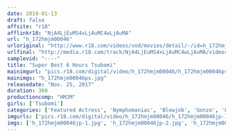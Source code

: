 ```yaml
---
date: 2019-01-13
draft: false
affsite: "r18"
afflinkr18: "NjA4LjEuMS4xLjAuMC4wLjAuMA"
url: "h_172hmjm00046"
urloriginal: "http://www.r18.com/videos/vod/movies/detail/-/id=h_172hmjm00046"
urlfinal: "http://media.r18.com/track/NjA4LjEuMS4xLjAuMC4wLjAuMA/videos/vod/movies/detail/-/id=h_172hmjm00046"
samplevid: "----"
title: "Super Best 6 Hours Tsubomi"
mainimgurl: "pics.r18.com/digital/video/h_172hmjm00046/h_172hmjm00046ps.jpg"
mainimgs: "h_172hmjm00046ps.jpg"
releasedate: "Nov. 25, 2017"
duration: 360
productioncomp: "HMJM"
girls: ['Tsubomi']
categories: ['Featured Actress', 'Nymphomaniac', 'Blowjob', 'Gonzo', 'Over 4 Hours', 'Hi-Def', 'Actress Best Compilation']
imgurls: ['pics.r18.com/digital/video/h_172hmjm00046/h_172hmjm00046jp-1.jpg', 'pics.r18.com/digital/video/h_172hmjm00046/h_172hmjm00046jp-2.jpg', 'pics.r18.com/digital/video/h_172hmjm00046/h_172hmjm00046jp-3.jpg', 'pics.r18.com/digital/video/h_172hmjm00046/h_172hmjm00046jp-4.jpg', 'pics.r18.com/digital/video/h_172hmjm00046/h_172hmjm00046jp-5.jpg', 'pics.r18.com/digital/video/h_172hmjm00046/h_172hmjm00046jp-6.jpg', 'pics.r18.com/digital/video/h_172hmjm00046/h_172hmjm00046jp-7.jpg', 'pics.r18.com/digital/video/h_172hmjm00046/h_172hmjm00046jp-8.jpg', 'pics.r18.com/digital/video/h_172hmjm00046/h_172hmjm00046jp-9.jpg', 'pics.r18.com/digital/video/h_172hmjm00046/h_172hmjm00046jp-10.jpg', 'pics.r18.com/digital/video/h_172hmjm00046/h_172hmjm00046jp-11.jpg', 'pics.r18.com/digital/video/h_172hmjm00046/h_172hmjm00046jp-12.jpg', 'pics.r18.com/digital/video/h_172hmjm00046/h_172hmjm00046jp-13.jpg', 'pics.r18.com/digital/video/h_172hmjm00046/h_172hmjm00046jp-14.jpg', 'pics.r18.com/digital/video/h_172hmjm00046/h_172hmjm00046jp-15.jpg', 'pics.r18.com/digital/video/h_172hmjm00046/h_172hmjm00046jp-16.jpg', 'pics.r18.com/digital/video/h_172hmjm00046/h_172hmjm00046jp-17.jpg', 'pics.r18.com/digital/video/h_172hmjm00046/h_172hmjm00046jp-18.jpg', 'pics.r18.com/digital/video/h_172hmjm00046/h_172hmjm00046jp-19.jpg', 'pics.r18.com/digital/video/h_172hmjm00046/h_172hmjm00046jp-20.jpg']
imgs: ['h_172hmjm00046jp-1.jpg', 'h_172hmjm00046jp-2.jpg', 'h_172hmjm00046jp-3.jpg', 'h_172hmjm00046jp-4.jpg', 'h_172hmjm00046jp-5.jpg', 'h_172hmjm00046jp-6.jpg', 'h_172hmjm00046jp-7.jpg', 'h_172hmjm00046jp-8.jpg', 'h_172hmjm00046jp-9.jpg', 'h_172hmjm00046jp-10.jpg', 'h_172hmjm00046jp-11.jpg', 'h_172hmjm00046jp-12.jpg', 'h_172hmjm00046jp-13.jpg', 'h_172hmjm00046jp-14.jpg', 'h_172hmjm00046jp-15.jpg', 'h_172hmjm00046jp-16.jpg', 'h_172hmjm00046jp-17.jpg', 'h_172hmjm00046jp-18.jpg', 'h_172hmjm00046jp-19.jpg', 'h_172hmjm00046jp-20.jpg']
---
```

